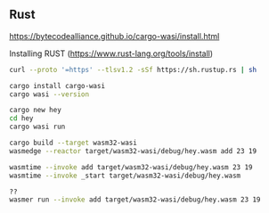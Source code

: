 
## Rust

https://bytecodealliance.github.io/cargo-wasi/install.html

Installing RUST (https://www.rust-lang.org/tools/install)
```bash
curl --proto '=https' --tlsv1.2 -sSf https://sh.rustup.rs | sh
```

```bash
cargo install cargo-wasi
cargo wasi --version
```


``` bash
cargo new hey
cd hey
cargo wasi run

cargo build --target wasm32-wasi
wasmedge --reactor target/wasm32-wasi/debug/hey.wasm add 23 19

wasmtime --invoke add target/wasm32-wasi/debug/hey.wasm 23 19
wasmtime --invoke _start target/wasm32-wasi/debug/hey.wasm

??
wasmer run --invoke add target/wasm32-wasi/debug/hey.wasm 23 19
```
